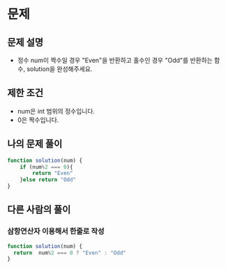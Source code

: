 # 문제 

## 문제 설명
- 정수 num이 짝수일 경우 "Even"을 반환하고 홀수인 경우 "Odd"를 반환하는 함수, solution을 완성해주세요.

## 제한 조건
- num은 int 범위의 정수입니다.
- 0은 짝수입니다.


## 나의 문제 풀이
```JavaScript
function solution(num) {
    if (num%2 === 0){
        return "Even"
    }else return "Odd"
}
```

## 다른 사람의 풀이 
### 삼항연산자 이용해서 한줄로 작성
```JavaScript
function solution(num) {
  return  num%2 === 0 ? "Even" : "Odd"
}
```
